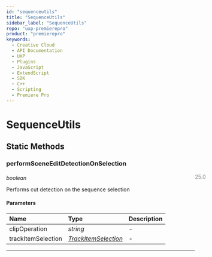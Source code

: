 ```yaml
---
id: "sequenceutils"
title: "SequenceUtils"
sidebar_label: "SequenceUtils"
repo: "uxp-premierepro"
product: "premierepro"
keywords:
  - Creative Cloud
  - API Documentation
  - UXP
  - Plugins
  - JavaScript
  - ExtendScript
  - SDK
  - C++
  - Scripting
  - Premiere Pro
---
```


# SequenceUtils  

## Static Methods

### performSceneEditDetectionOnSelection

<span class="minversion" style="display: block; margin-bottom: -1em; margin-left: 36em; float:left; opacity:0.5;">25.0</span>

*boolean*
  
Performs cut detection on the sequence selection

#### Parameters

| Name | Type | Description |
| :------ | :------ | :------ |
| clipOperation | *string* | - |
| trackItemSelection | [*TrackItemSelection*](/ppro_reference/classes/trackitemselection/) | - |

___
